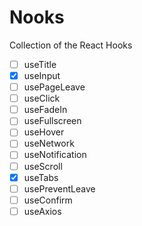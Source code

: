 # Nooks

Collection of the React Hooks

-   [ ] useTitle
-   [x] useInput
-   [ ] usePageLeave
-   [ ] useClick
-   [ ] useFadeIn
-   [ ] useFullscreen
-   [ ] useHover
-   [ ] useNetwork
-   [ ] useNotification
-   [ ] useScroll
-   [x] useTabs
-   [ ] usePreventLeave
-   [ ] useConfirm
-   [ ] useAxios
